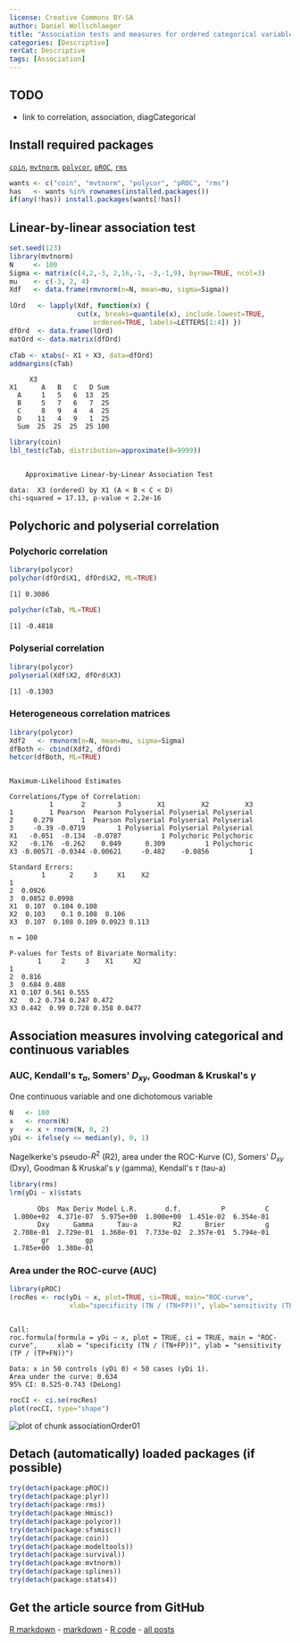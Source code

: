 ```yaml
---
license: Creative Commons BY-SA
author: Daniel Wollschlaeger
title: "Association tests and measures for ordered categorical variables"
categories: [Descriptive]
rerCat: Descriptive
tags: [Association]
---
```





TODO
-------------------------

 - link to correlation, association, diagCategorical

Install required packages
-------------------------

[`coin`](http://cran.r-project.org/package=coin), [`mvtnorm`](http://cran.r-project.org/package=mvtnorm), [`polycor`](http://cran.r-project.org/package=polycor), [`pROC`](http://cran.r-project.org/package=pROC), [`rms`](http://cran.r-project.org/package=rms)


```r
wants <- c("coin", "mvtnorm", "polycor", "pROC", "rms")
has   <- wants %in% rownames(installed.packages())
if(any(!has)) install.packages(wants[!has])
```


Linear-by-linear association test
-------------------------


```r
set.seed(123)
library(mvtnorm)
N     <- 100
Sigma <- matrix(c(4,2,-3, 2,16,-1, -3,-1,9), byrow=TRUE, ncol=3)
mu    <- c(-3, 2, 4)
Xdf   <- data.frame(rmvnorm(n=N, mean=mu, sigma=Sigma))
```



```r
lOrd   <- lapply(Xdf, function(x) {
                 cut(x, breaks=quantile(x), include.lowest=TRUE,
                     ordered=TRUE, labels=LETTERS[1:4]) })
dfOrd  <- data.frame(lOrd)
matOrd <- data.matrix(dfOrd)
```



```r
cTab <- xtabs(~ X1 + X3, data=dfOrd)
addmargins(cTab)
```

```
     X3
X1      A   B   C   D Sum
  A     1   5   6  13  25
  B     5   7   6   7  25
  C     8   9   4   4  25
  D    11   4   9   1  25
  Sum  25  25  25  25 100
```

```r
library(coin)
lbl_test(cTab, distribution=approximate(B=9999))
```

```

	Approximative Linear-by-Linear Association Test

data:  X3 (ordered) by X1 (A < B < C < D) 
chi-squared = 17.13, p-value < 2.2e-16
```


Polychoric and polyserial correlation
-------------------------

### Polychoric correlation


```r
library(polycor)
polychor(dfOrd$X1, dfOrd$X2, ML=TRUE)
```

```
[1] 0.3086
```



```r
polychor(cTab, ML=TRUE)
```

```
[1] -0.4818
```


### Polyserial correlation


```r
library(polycor)
polyserial(Xdf$X2, dfOrd$X3)
```

```
[1] -0.1303
```


### Heterogeneous correlation matrices


```r
library(polycor)
Xdf2   <- rmvnorm(n=N, mean=mu, sigma=Sigma)
dfBoth <- cbind(Xdf2, dfOrd)
hetcor(dfBoth, ML=TRUE)
```

```

Maximum-Likelihood Estimates

Correlations/Type of Correlation:
          1       2        3         X1         X2         X3
1         1 Pearson  Pearson Polyserial Polyserial Polyserial
2     0.279       1  Pearson Polyserial Polyserial Polyserial
3     -0.39 -0.0719        1 Polyserial Polyserial Polyserial
X1   -0.051  -0.134  -0.0787          1 Polychoric Polychoric
X2   -0.176  -0.262    0.049      0.309          1 Polychoric
X3 -0.00571 -0.0344 -0.00621     -0.482    -0.0856          1

Standard Errors:
        1      2     3     X1    X2
1                                  
2  0.0926                          
3  0.0852 0.0998                   
X1  0.107  0.104 0.108             
X2  0.103    0.1 0.108  0.106      
X3  0.107  0.108 0.109 0.0923 0.113

n = 100 

P-values for Tests of Bivariate Normality:
       1     2     3    X1     X2
1                                
2  0.816                         
3  0.684 0.488                   
X1 0.107 0.561 0.555             
X2   0.2 0.734 0.247 0.472       
X3 0.442  0.99 0.728 0.358 0.0477
```


Association measures involving categorical and continuous variables
-------------------------

### AUC, Kendall's $\tau_{a}$, Somers' $D_{xy}$, Goodman & Kruskal's $\gamma$

One continuous variable and one dichotomous variable


```r
N   <- 100
x   <- rnorm(N)
y   <- x + rnorm(N, 0, 2)
yDi <- ifelse(y <= median(y), 0, 1)
```

Nagelkerke's pseudo-$R^{2}$ (R2), area under the ROC-Kurve (C), Somers' $D_{xy}$ (Dxy), Goodman & Kruskal's $\gamma$ (gamma), Kendall's $\tau$ (tau-a)


```r
library(rms)
lrm(yDi ~ x)$stats
```

```
       Obs  Max Deriv Model L.R.       d.f.          P          C 
 1.000e+02  4.371e-07  5.975e+00  1.000e+00  1.451e-02  6.354e-01 
       Dxy      Gamma      Tau-a         R2      Brier          g 
 2.708e-01  2.729e-01  1.368e-01  7.733e-02  2.357e-01  5.794e-01 
        gr         gp 
 1.785e+00  1.380e-01 
```


### Area under the ROC-curve (AUC)


```r
library(pROC)
(rocRes <- roc(yDi ~ x, plot=TRUE, ci=TRUE, main="ROC-curve",
               xlab="specificity (TN / (TN+FP))", ylab="sensitivity (TP / (TP+FN))"))
```

```

Call:
roc.formula(formula = yDi ~ x, plot = TRUE, ci = TRUE, main = "ROC-curve",     xlab = "specificity (TN / (TN+FP))", ylab = "sensitivity (TP / (TP+FN))")

Data: x in 50 controls (yDi 0) < 50 cases (yDi 1).
Area under the curve: 0.634
95% CI: 0.525-0.743 (DeLong)
```

```r
rocCI <- ci.se(rocRes)
plot(rocCI, type="shape")
```

![plot of chunk associationOrder01](../content/assets/figure/associationOrder01.png) 


Detach (automatically) loaded packages (if possible)
-------------------------


```r
try(detach(package:pROC))
try(detach(package:plyr))
try(detach(package:rms))
try(detach(package:Hmisc))
try(detach(package:polycor))
try(detach(package:sfsmisc))
try(detach(package:coin))
try(detach(package:modeltools))
try(detach(package:survival))
try(detach(package:mvtnorm))
try(detach(package:splines))
try(detach(package:stats4))
```


Get the article source from GitHub
----------------------------------------------

[R markdown](https://github.com/dwoll/RExRepos/raw/master/Rmd/associationOrder.Rmd) - [markdown](https://github.com/dwoll/RExRepos/raw/master/md/associationOrder.md) - [R code](https://github.com/dwoll/RExRepos/raw/master/R/associationOrder.R) - [all posts](https://github.com/dwoll/RExRepos/)
